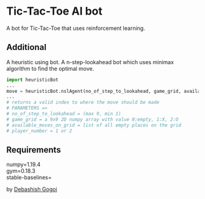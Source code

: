 # Tic-Tac-Toe AI bot

A bot for Tic-Tac-Toe that uses reinforcement learning.

## Additional

A heuristic using bot. A n-step-lookahead bot which uses minimax algorithm to find the optimal move.

```python
import heuristicBot
...
move = heuristicBot.nslAgent(no_of_step_to_lookahead, game_grid, available_moves_on_grid, player_number)
...
# returns a valid index to where the move should be made
# PARAMETERS =>
# no_of_step_to_lookahead = (max 9, min 1)
# game_grid = a 9x9 2D numpy array with value 0:empty, 1:X, 2:O
# available_moves_on_grid = list of all empty places on the grid
# player_number = 1 or 2
```

## Requirements

numpy=1.19.4  
gym=0.18.3  
stable-baselines=

by [Debashish Gogoi](https://github.com/Devzard)
